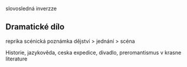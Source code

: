 slovosledná inverzze

## Dramatické dílo
reprika
scénická poznámka
dějství > jednání > scéna


Historie, jazykověda, ceska expedice, divadlo, preromantismus v krasne literature

